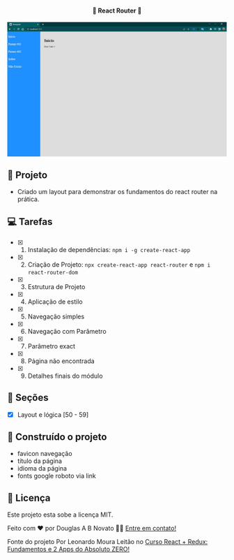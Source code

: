 <h4 align="center"> 
	🚧 React Router 🚀
</h4>   

<p align="center" style="display: flex; align-items: flex-start; justify-content: center;"> 
  <img alt="NavagacaoReactRouter" title="#NavagacaoReactRouter" src="./.github/tela-1.jpg" width="600px"> 
</p> 

## 🎨 Projeto

- Criado um layout para demonstrar os fundamentos do react router na prática.

## 💻 Tarefas

- [x] 1. Instalação de dependências: `npm i -g create-react-app`
- [x] 2. Criação de Projeto: `npx create-react-app react-router` e `npm i react-router-dom`
- [x] 3. Estrutura de Projeto
- [x] 4. Aplicação de estilo
- [x] 5. Navegação simples
- [x] 6. Navegação com Parâmetro
- [x] 7. Parâmetro exact
- [x] 8. Página não encontrada
- [x] 9. Detalhes finais do módulo

## 🚀 Seções 

- [x] Layout e lógica [50 - 59] 

## 🚀 Construído o projeto 

- favicon navegação
- título da página
- idioma da página
- fonts google roboto via link
 
## 📝 Licença

Este projeto esta sobe a licença MIT.

Feito com ❤️ por Douglas A B Novato 👋🏽 [Entre em contato!](https://www.linkedin.com/in/douglasabnovato/)
 
Fonte do projeto Por Leonardo Moura Leitão no [Curso React + Redux: Fundamentos e 2 Apps do Absoluto ZERO!](https://www.udemy.com/course/react-redux-pt/)

